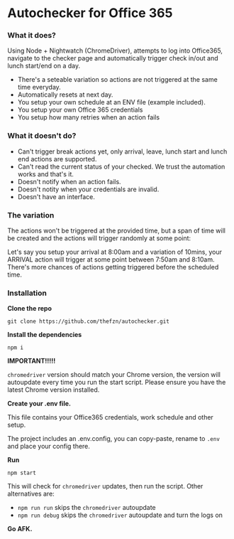# Autochecker for Office 365
### What it does?
Using Node + Nightwatch (ChromeDriver), attempts to log into Office365, navigate to the checker page and automatically trigger check in/out and lunch start/end on a day.
- There's a seteable variation so actions are not triggered at the same time everyday.
- Automatically resets at next day.
- You setup your own schedule at an ENV file (example included).
- You setup your own Office 365 credentials
- You setup how many retries when an action fails

### What it doesn't do?
- Can't trigger break actions yet, only arrival, leave, lunch start and lunch end actions are supported.
- Can't read the current status of your checked. We trust the automation works and that's it.
- Doesn't notify when an action fails.
- Doesn't notity when your credentials are invalid.
- Doesn't have an interface.

### The variation
The actions won't be triggered at the provided time, but a span of time will be created and the actions will trigger randomly at some point:

Let's say you setup your arrival at 8:00am and a variation of 10mins, your ARRIVAL action will trigger at some point between 7:50am and 8:10am. There's more chances of actions getting triggered before the scheduled time.

### Installation
**Clone the repo**

```git clone https://github.com/thefzn/autochecker.git```

**Install the dependencies**

```npm i```

**IMPORTANT!!!!!**

`chromedriver` version should match your Chrome version, the version will autoupdate every time you run the start script. Please ensure you have the latest Chrome version installed.

**Create your .env file.**

This file contains your Office365 credentials, work schedule and other setup.

The project includes an .env.config, you can copy-paste, rename to `.env` and place your config there.

**Run**

```npm start```

This will check for `chromedriver` updates, then run the script. Other alternatives are:

- `npm run run` skips the `chromedriver` autoupdate
- `npm run debug` skips the `chromedriver` autoupdate and turn the logs on

**Go AFK.**
